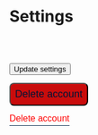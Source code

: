 <style>
    .userInfo {
        text-align: left !important;
    }

    .deleteButton {
    background: #c90c0c;
    color: #001535;
    font-family: 'Dosis', sans-serif;
    font-size: large;
    border-radius: 8px;
    padding: 8px;
    }



      .modal {
        display: none;
        position: fixed;
        z-index: 8;
        left: 0;
        top: 0;
        width: 100%;
        height: 100%;
        overflow: auto;
        background-color: rgb(0, 0, 0);
        background-color: rgba(0, 0, 0, 0.4);
      }
     
      .modal-content {
        margin: 50px auto;
        border: 1px solid #999;
        width: 60%;
      }
      
      span {
        color: #9E79AB;
        display: block;
        padding: 0 0 5px;
      }
      .box {
        padding: 25px;
        margin: 25px;
        box-shadow: 0 2px 5px #f5f5f5;
        background: #ffffff;
      }
      input,
      textarea {
        width: 90%;
        padding: 10px;
        margin-bottom: 20px;
        border: 1px solid #1c87c9;
        outline: none;
      }
      .contact-form button {
        width: 100%;
        padding: 10px;
        border: none;
        background: #1c87c9;
        font-size: 16px;
        font-weight: 400;
        color: #fff;
      }
      button:hover {
        background: #2371a0;
      }
      .close {
        color: #aaa;
        float: right;
        font-size: 28px;
        font-weight: bold;
      }
      .close:hover,
      .close:focus {
        color: black;
        text-decoration: none;
        cursor: pointer;
      }
      button.button {
        background: none;
        border-top: none;
        outline: none;
        border-right: none;
        border-left: none;
        border-bottom: #02274a 1px solid;
        padding: 0 0 3px 0;
        font-size: 16px;
        cursor: pointer;
      }
      button.button:hover {
        border-bottom: #a99567 1px solid;
        color: #a99567;
      }
</style>

# Settings

<br>

<!--populate with user info using JS-->
<div id="userInfo">
  <div id="email"></div>
  <div id="name"></div>
  <div id="dob"></div>
</div>
<br>

<button onclick="updateUsr()">Update settings</button>

<button onclick="deleteUsr()" class="deleteButton">Delete account</button>



<p>
<button style="color: red" class="button" data-modal="modalOne">Delete account</button>
</p>
 
  <div id="modalOne" class="modal">
  <div class="modal-content">
    <div style="color: black" class="contact-form">
      <a class="close">&times;</a>
      <div class="box">
        <p style="color: black">
        Warning! Are you sure you want to delete your account?
        </p>
        
          <button onclick="deleteUsr()" class="deleteButton">Delete account</button>
          </div>
        </div>
      </div>
    </div>


<script>
     let modalBtns = [...document.querySelectorAll(".button")];
      modalBtns.forEach(function (btn) {
        btn.onclick = function () {
          let modal = btn.getAttribute("data-modal");
          document.getElementById(modal).style.display = "block";
        };
      });
      let closeBtns = [...document.querySelectorAll(".close")];
      closeBtns.forEach(function (btn) {
        btn.onclick = function () {
          let modal = btn.closest(".modal");
          modal.style.display = "none";
        };
      });
      window.onclick = function (event) {
        if (event.target.className === "modal") {
          event.target.style.display = "none";
        }
      };



  //show user information (email, dob, name, etc.) on settings page
  
  //get user info based on cookie
  var usrSettingsUrl = "https://crimebusters.tk/api/person/findEmail";

  var usrSettingsOptions = {
    method: 'GET', 
    mode: 'cors', 
    cache: 'default', 
    credentials: 'include', 
    headers: {
      'Content-Type': 'application/json',
    },
  };

  fetch(usrSettingsUrl, usrSettingsOptions)
    .then(response => {
      //error message
      if (response.status !== 200) {
        const errorMsg = 'Database response error: ' + response.status;
        console.log(errorMsg);
        //HTML error output
        const p = document.createElement("p");
        p.appendChild(document.createTextNode("Oops! There seems to be an error with the server. Sorry for the inconvenience, please try again at a later time.")); 
        document.getElementById("loginError").appendChild(p);
        return;
      }

      //show user info if success
      response.json().then(data => {
        console.log(data);
        var email = data.email;
        var name = data.name;
        var dob = data.dob;
        //original dob JSON looks like this: 2023-02-12 00:00:00.0, rm 
        //00:00:00.0
        dob = dob.slice(0, -10)

        //print user info (HTML)
        var p = document.createElement("p");
        p.appendChild(document.createTextNode("Email: " + email)); 
        document.getElementById("email").appendChild(p);

        //need to redeclare var p, else will print string on same line
        p = document.createElement("p");
        p.appendChild(document.createTextNode("Name: " + name)); 
        document.getElementById("name").appendChild(p);
        
        //dob
        p = document.createElement("p");
        p.appendChild(document.createTextNode("Birthday: " + dob)); 
        document.getElementById("dob").appendChild(p);
         
      })
    })
  
  //update user button
  function updateUsr() {
    window.location.href = "{{ site.baseurl }}/updateinfo";
  }

  //delete user button
  function deleteUsr() {
    

    //get user id from cookie (need id to delete user)
    var getUrl = "https://crimebusters.tk/api/person/findEmail";

    var getOptions = {
      method: 'GET', 
      mode: 'cors', 
      cache: 'default', 
      credentials: 'include', 
      headers: {
        'Content-Type': 'application/json',
      },
    };

    fetch(getUrl, getOptions)
    .then(response => {
        //error message
        if (!response.ok) {
            const errorMsg = 'Login error: ' + response.status;
            console.log(errorMsg);
            return;
        }

        //if success
        console.log("User id successfully obtained");

        response.json().then(data => {
          console.log(data);

          //get id from cookie
          var id = data.id;

          console.log("id: " + id);

          //delete user based on id
          var deleteBaseURL = "https://crimebusters.tk";
          var deleteURL = deleteBaseURL + '/api/person/delete/' + id;

          console.log("delete user url: " + deleteURL);

          var deleteOptions = {
            method: 'GET', 
            mode: 'cors', 
            cache: 'default', 
            credentials: 'include', 
            headers: {
              'Content-Type': 'application/json',
            },
          };
              
          fetch(deleteURL, deleteOptions)
          .then(response => {
              //error
              if (!response.ok) {
                  const errorMsg = 'Login error: ' + response.status;
                  console.log(errorMsg);
                  return;
              }

              console.log("User successfully deleted");

              window.location.href = "{{ site.baseurl }}/homepage";
            
            })


         
        })
    })
    
       

/*
    var baseurl = "https://crimebusters.tk"
    const login_url = baseurl + '/api/person/delete/38';

    var deleteOptions = {
      method: 'GET', // *GET, POST, PUT, DELETE, etc.
      mode: 'cors', // no-cors, *cors, same-origin
      cache: 'default', // *default, no-cache, reload, force-cache, only-if-cached
      credentials: 'include', // include, *same-origin, omit
      headers: {
        'Content-Type': 'application/json',
      },
    };
        
    // Fetch JWT
    fetch(login_url, options)
    .then(response => {
        // trap error response from Web API
        if (!response.ok) {
            const errorMsg = 'Login error: ' + response.status;
            console.log(errorMsg);
            return;
        }

        console.log("User successfully created");
       
      })
*/


    /*
    function deleteUsr() {
        var baseurl = "https://crimebusters.tk"

         //THIS IS PROBABLY NOT NEEDED
        // Comment out next line for local testing
        var  baseurl = "http://localhost:8085"


        // Authenticate endpoint
        const login_url = baseurl + '/api/person/delete/35';

        // Set body to include login data
        /*
        const body = {
            email: document.getElementById("email").value,
            password: document.getElementById("password").value,
        };
        */
      
       
/*
        // Set Headers to support cross origin
        //IMPORTANT!!!!!!! TO SUCCESSFULLY POST, YOU NEED TO REMOVE
        // credentials:'include'
        const requestOptions = {
            method: 'DELETE',
            
            //mode: 'cors', // no-cors, *cors, same-origin
            cache: 'no-cache', // *default, no-cache, reload, force-cache, only-if-cached
            //credentials: 'include', // include, *same-origin, omit
            
            //body: JSON.stringify(body),

            headers: {
                "content-type": "application/json"
            },
            
        };
        */

/*
   options = {
    method: 'GET', // *GET, POST, PUT, DELETE, etc.
    mode: 'cors', // no-cors, *cors, same-origin
    cache: 'default', // *default, no-cache, reload, force-cache, only-if-cached
    credentials: 'include', // include, *same-origin, omit
    headers: {
      'Content-Type': 'application/json',
    },
  };
        
        // Fetch JWT
            fetch(login_url, options)
            .then(response => {
                // trap error response from Web API
                if (!response.ok) {
                    const errorMsg = 'Login error: ' + response.status;
                    console.log(errorMsg);
;
                
                    return;
                }

                console.log("User successfully created");
                // Success!!!
                // Redirect to Database location
                //window.location.href = "https://lwu1822.github.io/crimebustersrevival/homepage";
                //window.location.href = "{{ site.baseurl }}/homepage";
            })
            */

    }
</script>